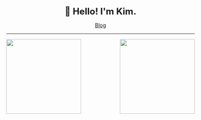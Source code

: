 
<div align="center" >
  <p><strong><font size=5 >👋 Hello! I'm Kim.</font></strong></p>
  <a href="https://blog.cckim.cn/">Blog</a>
</div>

***

<div align="center">
  <img align="left" height="200" src="https://github-readme-stats.vercel.app/api?username=hubvue&show_icons=true&theme=radical&count_private=true" />
  <img align="right" height="200" src="https://github-readme-stats.vercel.app/api/top-langs/?username=hubvue&layout=compact&theme=radical&count_private=true&show_icons=true" />
</div>

